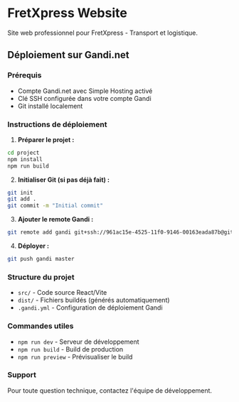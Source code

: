 # FretXpress Website

Site web professionnel pour FretXpress - Transport et logistique.

## Déploiement sur Gandi.net

### Prérequis
- Compte Gandi.net avec Simple Hosting activé
- Clé SSH configurée dans votre compte Gandi
- Git installé localement

### Instructions de déploiement

1. **Préparer le projet :**
```bash
cd project
npm install
npm run build
```

2. **Initialiser Git (si pas déjà fait) :**
```bash
git init
git add .
git commit -m "Initial commit"
```

3. **Ajouter le remote Gandi :**
```bash
git remote add gandi git+ssh://961ac15e-4525-11f0-9146-00163eada87b@git.sd6.gpaas.net/default.git
```

4. **Déployer :**
```bash
git push gandi master
```

### Structure du projet
- `src/` - Code source React/Vite
- `dist/` - Fichiers buildés (générés automatiquement)
- `.gandi.yml` - Configuration de déploiement Gandi

### Commandes utiles
- `npm run dev` - Serveur de développement
- `npm run build` - Build de production
- `npm run preview` - Prévisualiser le build

### Support
Pour toute question technique, contactez l'équipe de développement.